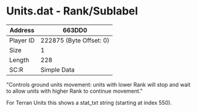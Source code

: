 
#  Units.dat - Rank/Sublabel
Address   | 663DD0
----------|-------------
Player ID | 222875 (Byte Offset: 0)
Size 	  | 1
Length 	  | 228
SC:R      | Simple Data

"Controls ground units movement: units with lower Rank will stop and wait to allow units with higher Rank to continue movement."

For Terran Units this shows a stat_txt string (starting at index 550).
